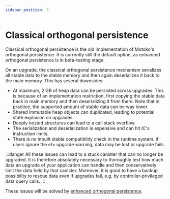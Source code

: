 ```yaml
---
sidebar_position: 3
---
```


# Classical orthogonal persistence

Classical orthogonal persistence is the old implementation of Motoko's orthogonal persistence. It is currently still the default option, as enhanced orthogonal persistence is in beta-testing stage.

On an upgrade, the classical orthogonal persistence mechanism serializes all stable data to the stable memory and then again deserializes it back to the main memory. This has several downsides:

* At maximum, 2 GB of heap data can be persisted across upgrades. This is because of an implementation restriction, first copying the stable data back in main memory and then deserializing it from there. Note that in practice, the supported amount of stable data can be way lower. 
* Shared immutable heap objects can duplicated, leading to potential state explosion on upgrades.
* Deeply nested structures can lead to a call stack overflow.
* The serialization and deserialization is expensive and can hit IC's instruction limits.
* There is no inbuilt stable compatibility check in the runtime system. If users ignore the `dfx` upgrade warning, data may be lost or upgrade fails.

:::danger
All these issues can lead to a stuck canister that can no longer be upgraded.
It is therefore absolutely necessary to thoroughly test how much data an upgrade of your application can handle and then conservatively limit the data held by that canister.
Moreover, it is good to have a backup possibility to rescue data even if upgrades fail, e.g. by controller-privileged data query calls.
:::

These issues will be solved by [enhanced orthogonal persistence](enhanced.md).

